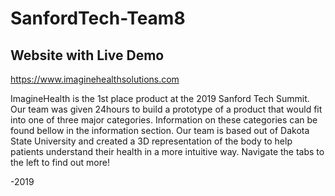 # SanfordTech-Team8
## Website with Live Demo

https://www.imaginehealthsolutions.com


ImagineHealth is the 1st place product at the 2019 Sanford Tech Summit. Our team was given 24hours to build a prototype of a product that would fit into one of three major categories. Information on these categories can be found bellow in the information section. Our team is based out of Dakota State University and created a 3D representation of the body to help patients understand their health in a more intuitive way. Navigate the tabs to the left to find out more! 

-2019

